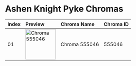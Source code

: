 # Ashen Knight Pyke Chromas

| Index | Preview | Chroma Name | Chroma ID |
|:---|:---|:---|:---|
| 01 | <img src='https://raw.communitydragon.org/latest/plugins/rcp-be-lol-game-data/global/default/v1/champion-chroma-images/555/555046.png' alt='Chroma 555046' width='100'> | Chroma 555046 | 555046 |
